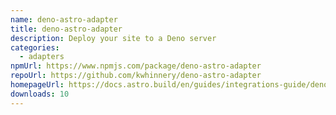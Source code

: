 ```yaml
---
name: deno-astro-adapter
title: deno-astro-adapter
description: Deploy your site to a Deno server
categories:
  - adapters
npmUrl: https://www.npmjs.com/package/deno-astro-adapter
repoUrl: https://github.com/kwhinnery/deno-astro-adapter
homepageUrl: https://docs.astro.build/en/guides/integrations-guide/deno/
downloads: 10
---
```


